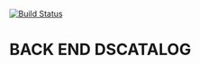 [![Build Status](https://travis-ci.org/RanyellHenrique/catalog-bootcamp.svg?branch=main)](https://travis-ci.org/RanyellHenrique/catalog-bootcamp)

# BACK END DSCATALOG


